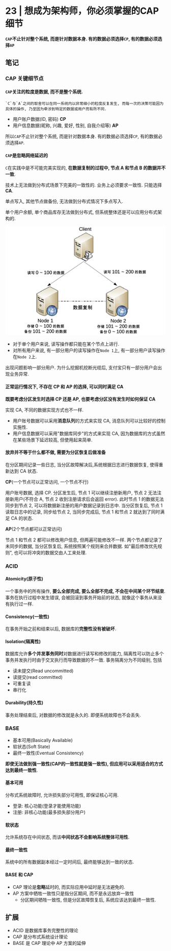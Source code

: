 # 23 | 想成为架构师，你必须掌握的CAP细节 

**`CAP`不止针对整个系统, 而是针对数据本身. 有的数据必须选择`CP`, 有的数据必须选择`AP`**

## 笔记

### CAP 关键细节点

#### `CAP`关注的粒度是**数据**, 而不是整个系统.

```
`C`与`A`之间的取舍可以在同一系统内以非常细小的粒度反复发生, 而每一次的决策可能因为具体的操作, 乃至因为牵涉到特定的数据或用户而有所不同.
```

* 用户账户数据(ID, 密码) **CP**
* 用户信息数据(昵称, 兴趣, 爱好, 性别, 自我介绍等) **AP**

所以`CAP`不止针对整个系统, 而是针对数据本身. 有的数据必须选择`CP`, 有的数据必须选择`AP`.

#### `CAP`是忽略网络延迟的

`C`在实践中是不可能完美实现的, **在数据复制的过程中, 节点 A 和节点 B 的数据并不一致**.

技术上无法做到分布式场景下完美的一致性的. 业务上必须要求一致性. 只能选择**CA**.

单点写入, 其他节点做备份, 无法做到分布式情况下多点写入.

单个用户余额, 单个商品库存无法做到分布式, 但系统整体还是可以应用分布式架构的.

![](./img/23_01.png)

* 对于单个用户来说, 读写操作都只能在某个节点上进行.
* 对所有用户来说, 有一部分用户的读写操作在`Node 1`上, 有一部分用户读写操作在`Node 2`上.

出现问题影响一部分用户. 为什么挖掘机挖断光缆后, 支付宝只有一部分用户会出现业务异常.

#### 正常运行情况下, 不存在 CP 和 AP 的选择, 可以同时满足 CA

**既要考虑分区发生时选择 CP 还是 AP, 也要考虑分区没有发生时如何保证 CA**

实现 CA, 不同的数据实现方式也不一样.

* 用户账号数据可以采用**消息队列**的方式来实现 CA, 消息队列可以比较好的控制实施性.
* 用户信息数据可以采用"数据库同步"的方式来实现 CA, 因为数据库的方式虽然在某些场景下延迟较高, 但使用起来简单.

#### 放弃并不等于什么都不做, 需要为分区恢复后做准备

在分区期间记录一些日志, 当分区故障解决后,系统根据日志进行数据恢复, 使得重新达到 CA 状态.

**CP**(一个节点可以正常访问, 一个节点不行)

用户账号数据, 选择 CP. 分区发生后, 节点 1 可以继续注册新用户, 节点 2 无法注册新用户(不符合 A, 节点 2 收到注册请求后会返回 error). 此时节点 1 的数据无法同步到节点 2, 可以将数据新注册的用户数据记录到日志中. 当分区恢复后, 节点 1 读取日志中的记录, 同步给节点 2, 当同步完成后, 节点 1 和节点 2 就达到了同时满足 CA 的状态.

**AP**(2个节点都可以正常访问)

节点 1 和节点 2 都可以修改用户信息, 但两遍可能修改不一样. 两个节点都记录了未同步的数据, 当分区恢复后, 系统按照某个规则来合并数据. 如"最后修改优先规则", 也可以将冲突的数据交由人工来处理.

### ACID

#### Atomicity(原子性)

一个事务中的所有操作, **要么全部完成, 要么全部不完成, 不会在中间某个环节结束**. 事务在执行过程中发生错误, 会被回滚到事务开始前的状态, 就像这个事务从来没有执行过一样.

#### Consistency(一致性)

在事务开始之前和结束以后, 数据库的**完整性没有被破坏**.

#### Isolation(隔离性)

数据库允许**多个并发事务同时**对数据进行读写和修改的能力, 隔离性可以防止多个事务并发执行时由于交叉执行而导致数据的不一致. 事务隔离分为不同级别, 包括

* 读未提交(Read uncommitted)
* 读提交(read committed)
* 可重复读
* 串行化

#### Durability(持久性)

事务处理结束后, 对数据的修改就是永久的. 即便系统故障也不会丢失.

### BASE

* 基本可用(Basically Available)
* 软状态(Soft State)
* 最终一致性(Eventual Consistency)

**即使无法做到强一致性(CAP的一致性就是强一致性), 但应用可以采用适合的方式达到最终一致性**.

#### 基本可用

分布式系统故障时, 允许损失部分可用性, 即保证核心可用.

* 登录: 核心功能(登录才能使用功能)
* 注册: 非核心功能(最多损失部分用户)

#### 软状态

允许系统存在中间状态, 而该**中间状态不会影响系统整体可用性**.

#### 最终一致性

系统中的所有数据副本经过一定时间后, 最终能够达到一致的状态.

#### BASE 和 CAP

* CAP 理论是**忽略**延时的, 而实际应用中延时是无法避免的.
* AP 方案中牺牲一致性只是指分区期间, 而不是永远放弃一致性
	* 分区期间牺牲一致性, 但是分区故障恢复后, 系统应该达到最终一致性.

## 扩展

* ACID 是数据库事务完整性的理论
* CAP 是分布式系统设计理论
* BASE 是 CAP 理论中 AP 方案的延伸